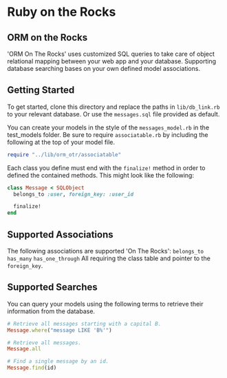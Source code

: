 # Ruby on the Rocks

## ORM on the Rocks

'ORM On The Rocks' uses customized SQL queries to take care of object relational mapping between your web app and your database. Supporting database searching bases on your own defined model associations.

## Getting Started

To get started, clone this directory and replace the paths in `lib/db_link.rb` to your relevant database. Or use the `messages.sql` file provided as default.

You can create your models in the style of the `messages_model.rb` in the test_models folder. Be sure to require `associatable.rb` by including the following at the top of your model file.

```ruby
require "../lib/orm_otr/associatable"
```

Each class you define must end with the `finalize!` method in order to defined the contained methods. This might look like the following:

```ruby
class Message < SQLObject
  belongs_to :user, foreign_key: :user_id

  finalize!
end
```

## Supported Associations

The following associations are supported 'On The Rocks':
`belongs_to`
`has_many`
`has_one_through`
All requiring the class table and pointer to the `foreign_key`.

## Supported Searches

You can query your models using the following terms to retrieve their information from the database.

```ruby
# Retrieve all messages starting with a capital B.
Message.where("message LIKE 'B%'")

# Retrieve all messages.
Message.all

# Find a single message by an id.
Message.find(id)

```
